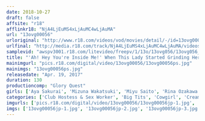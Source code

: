 ```yaml
---
date: 2018-10-27
draft: false
affsite: "r18"
afflinkr18: "NjA4LjEuMS4xLjAuMC4wLjAuMA"
url: "13ovg00056"
urloriginal: "http://www.r18.com/videos/vod/movies/detail/-/id=13ovg00056"
urlfinal: "http://media.r18.com/track/NjA4LjEuMS4xLjAuMC4wLjAuMA/videos/vod/movies/detail/-/id=13ovg00056"
samplevid: "awspv3001.r18.com/litevideo/freepv/1/13o/13ovg056/13ovg056_dmb_w.mp4"
title: "'Ah! Hey You're Inside Me!' When This Lady Started Grinding Her Oiled Up Pussy Against My Rock Hard Cock It Just Slipped Right In! It Was Supposed To Be No Sex Allowed But These 4 Colossal Tits Beautiful Delivery Health Ladies Were Having Creampie Raw Footage Sex"
mainimgurl: "pics.r18.com/digital/video/13ovg00056/13ovg00056ps.jpg"
mainimgs: "13ovg00056ps.jpg"
releasedate: "Apr. 19, 2017"
duration: 130
productioncomp: "Glory Quest"
girls: ['Aya Sakurai', 'Mizuna Wakatsuki', 'Miyu Saito', 'Rina Ozakawa']
categories: ['Club Hostess & Sex Worker', 'Big Tits', 'Cowgirl', 'Creampie', 'Lotion', 'Hi-Def']
imgurls: ['pics.r18.com/digital/video/13ovg00056/13ovg00056jp-1.jpg', 'pics.r18.com/digital/video/13ovg00056/13ovg00056jp-2.jpg', 'pics.r18.com/digital/video/13ovg00056/13ovg00056jp-3.jpg', 'pics.r18.com/digital/video/13ovg00056/13ovg00056jp-4.jpg', 'pics.r18.com/digital/video/13ovg00056/13ovg00056jp-5.jpg', 'pics.r18.com/digital/video/13ovg00056/13ovg00056jp-6.jpg', 'pics.r18.com/digital/video/13ovg00056/13ovg00056jp-7.jpg', 'pics.r18.com/digital/video/13ovg00056/13ovg00056jp-8.jpg', 'pics.r18.com/digital/video/13ovg00056/13ovg00056jp-9.jpg', 'pics.r18.com/digital/video/13ovg00056/13ovg00056jp-10.jpg', 'pics.r18.com/digital/video/13ovg00056/13ovg00056jp-11.jpg', 'pics.r18.com/digital/video/13ovg00056/13ovg00056jp-12.jpg', 'pics.r18.com/digital/video/13ovg00056/13ovg00056jp-13.jpg', 'pics.r18.com/digital/video/13ovg00056/13ovg00056jp-14.jpg', 'pics.r18.com/digital/video/13ovg00056/13ovg00056jp-15.jpg', 'pics.r18.com/digital/video/13ovg00056/13ovg00056jp-16.jpg', 'pics.r18.com/digital/video/13ovg00056/13ovg00056jp-17.jpg', 'pics.r18.com/digital/video/13ovg00056/13ovg00056jp-18.jpg', 'pics.r18.com/digital/video/13ovg00056/13ovg00056jp-19.jpg', 'pics.r18.com/digital/video/13ovg00056/13ovg00056jp-20.jpg']
imgs: ['13ovg00056jp-1.jpg', '13ovg00056jp-2.jpg', '13ovg00056jp-3.jpg', '13ovg00056jp-4.jpg', '13ovg00056jp-5.jpg', '13ovg00056jp-6.jpg', '13ovg00056jp-7.jpg', '13ovg00056jp-8.jpg', '13ovg00056jp-9.jpg', '13ovg00056jp-10.jpg', '13ovg00056jp-11.jpg', '13ovg00056jp-12.jpg', '13ovg00056jp-13.jpg', '13ovg00056jp-14.jpg', '13ovg00056jp-15.jpg', '13ovg00056jp-16.jpg', '13ovg00056jp-17.jpg', '13ovg00056jp-18.jpg', '13ovg00056jp-19.jpg', '13ovg00056jp-20.jpg']
---
```

